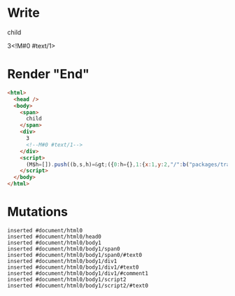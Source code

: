 # Write
  <span>child</span><div>3<!M#0 #text/1></div><script>(M$h=[]).push((b,s,h)=>({0:h={},1:{x:1,y:2,"/":b("packages/translator/src/__tests__/fixtures/custom-tag-var-multiple/template.marko_0_data",h)}}),[])</script>


# Render "End"
```html
<html>
  <head />
  <body>
    <span>
      child
    </span>
    <div>
      3
      <!--M#0 #text/1-->
    </div>
    <script>
      (M$h=[]).push((b,s,h)=&gt;({0:h={},1:{x:1,y:2,"/":b("packages/translator/src/__tests__/fixtures/custom-tag-var-multiple/template.marko_0_data",h)}}),[])
    </script>
  </body>
</html>
```

# Mutations
```
inserted #document/html0
inserted #document/html0/head0
inserted #document/html0/body1
inserted #document/html0/body1/span0
inserted #document/html0/body1/span0/#text0
inserted #document/html0/body1/div1
inserted #document/html0/body1/div1/#text0
inserted #document/html0/body1/div1/#comment1
inserted #document/html0/body1/script2
inserted #document/html0/body1/script2/#text0
```